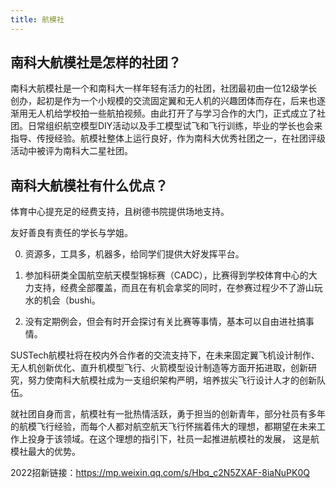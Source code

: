```yaml
---
title: 航模社
---
```


## 南科大航模社是怎样的社团？

南科大航模社是一个和南科大一样年轻有活力的社团，社团最初由一位12级学长创办，起初是作为一个小规模的交流固定翼和无人机的兴趣团体而存在，后来也逐渐用无人机给学校拍一些航拍视频。由此打开了与学习合作的大门，正式成立了社团。日常组织航空模型DIY活动以及手工模型试飞和飞行训练，毕业的学长也会来指导、传授经验。航模社整体上运行良好，作为南科大优秀社团之一，在社团评级活动中被评为南科大二星社团。

## 南科大航模社有什么优点？

体育中心提充足的经费支持，且树德书院提供场地支持。

友好善良有责任的学长与学姐。

0. 资源多，工具多，机器多，给同学们提供大好发挥平台。

0. 参加科研类全国航空航天模型锦标赛（CADC），比赛得到学校体育中心的大力支持，经费全部覆盖，而且在有机会拿奖的同时，在参赛过程少不了游山玩水的机会（bushi。

0. 没有定期例会，但会有时开会探讨有关比赛等事情，基本可以自由进社搞事情。


SUSTech航模社将在校内外合作者的交流支持下，在未来固定翼飞机设计制作、无人机创新优化、直升机模型飞行、火箭模型设计制造等方面开拓进取，创新研究，努力使南科大航模社成为一支组织架构严明，培养拔尖飞行设计人才的创新队伍。

就社团自身而言，航模社有一批热情活跃，勇于担当的创新青年，部分社员有多年的航模飞行经验，而每个人都对航空航天飞行怀揣着伟大的理想，都期望在未来工作上投身于该领域。在这个理想的指引下，社员一起推进航模社的发展， 这是航模社最大的优势。

2022招新链接：https://mp.weixin.qq.com/s/Hbq_c2N5ZXAF-8iaNuPK0Q